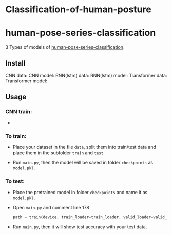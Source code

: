 # Classification-of-human-posture

# human-pose-series-classification

3 Types of models of <a href="https://github.com/Wedding33/Classification-of-human-posture">human-pose-series-classification</a>.

## Install

CNN data:
CNN model:
RNN(lstm) data:
RNN(lstm) model:
Transformer data:
Transformer model:

## Usage

### CNN train:
-

### To train:

- Place your dataset in the file `data`, split them into train/test data and place them in the subfolder `train` and `test`.

- Run `main.py`, then the model will be saved in folder `checkpoints` as `model.pkl`.

### To test:

- Place the pretrained model in folder `checkpoints` and name it as `model.pkl`.

- Open `main.py` and comment line 178

  ```python
  path = train(device, train_loader=train_loader, valid_loader=valid_loader, epochs=epochs)
  ```

- Run `main.py`, then it will show test accuracy with your test data.
